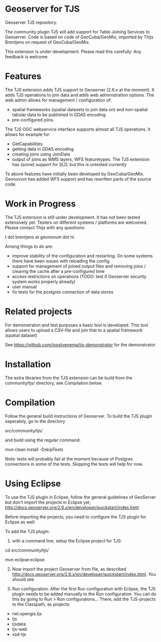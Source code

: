 Geoserver for TJS
=====================
Geoserver TJS repository.

The community plugin TJS will add support for Table Joining Services to Geoserver. Code is based on code of GeoCuba/GeoMix, imported by Thijs Brentjens on request of GeoCuba/GeoMix. 

This extension is under development. Please read this carefully. Any feedback is welcome.

Features
========
The TJS extension adds TJS support to Geoserver (2.6.x at the moment). It adds TJS operations to join data and adds web administration options. The web admin allows for management / configuration of:
- spatial frameworks (spatial datasets to join data on) and non-spatial tabular data to be published in GDAS encoding
- pre-configured joins.

The TJS OGC webservice interface supports almost all TJS operations. It allows for example for:
- GetCapabilities
- getting data in GDAS encoding
- creating joins using JoinData
- output of joins as WMS layers, WFS featuretypes. The TJS extension has (some) support for SLD, but this is untested currently

Te above features have initially been developed by GeoCuba/GeoMix. Geonovum has added WFS support and has rewritten parts of the source code.

Work in Progress
==========
The TJS extension is still under development. It has not been tested extensively yet. Testers on different systems / platforms are welcomed. Please contact Thijs with any questions: 

t dot brentjens at geonovum dot nl.

Among things to do are:

- improve stability of the configuration and restarting. On some systems there have been issues with reloading the config.
- support for management of joined output files and removing joins / clearing the cache after a pre-configured time
- access restrictions on operations (TODO: test if Geoserver securtiy system works properly already)
- user manual
- fix tests for the postgres connection of data stores

Related projects
===========
For demonstraton and test purposes a basic tool is developed. This tool allows users to upload a CSV-file and join that to a spatial framework (spatial dataset)

See https://github.com/joostvenema/tjs-demonstrator for the demonstrator

Installation
=====================
The extra libraries from the TJS extension can be build from the community/tjs/ directory, see Compilation below.

Compilation
=====================
Follow the general build instructions of Geoserver.
To build the TJS plugin seperately, go to the directory 

src/community/tjs/

and build using the regular command:

mvn clean install -DskipTests

Note: tests will probably fail at the moment because of Postgres connections in some of the tests. Skipping the tests will help for now.

Using Eclipse
=====================
To use the TJS plugin in Eclipse, follow the general guidelines of GeoServer but don't import the projects in Eclipse yet, http://docs.geoserver.org/2.6.x/en/developer/quickstart/index.html

Before importing the projects, you need to configure the TJS plugin for Eclipse as well:

To add the TJS plugin:

1. with a command line, setup the Eclipse project for TJS:

cd src/community/tjs/

mvn eclipse:eclipse

2. Now import the project Geoserver from file, as described http://docs.geoserver.org/2.6.x/en/developer/quickstart/index.html. You should see 

3. Run configuration:
After the first Run configuration with Eclipse, the TJS plugin needs to be added manually to the Run configuration. You can do this by going to Run > Run configurations...
There, add the TJS-projects to the Classpath, as projects:

* net.opengis.tjs
* tjs
* tjsdata
* tjs-web
* xsd-tjs






